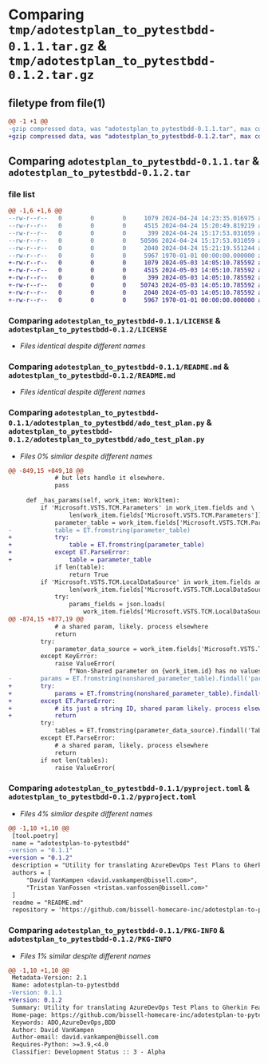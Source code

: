 # Comparing `tmp/adotestplan_to_pytestbdd-0.1.1.tar.gz` & `tmp/adotestplan_to_pytestbdd-0.1.2.tar.gz`

## filetype from file(1)

```diff
@@ -1 +1 @@
-gzip compressed data, was "adotestplan_to_pytestbdd-0.1.1.tar", max compression
+gzip compressed data, was "adotestplan_to_pytestbdd-0.1.2.tar", max compression
```

## Comparing `adotestplan_to_pytestbdd-0.1.1.tar` & `adotestplan_to_pytestbdd-0.1.2.tar`

### file list

```diff
@@ -1,6 +1,6 @@
--rw-r--r--   0        0        0     1079 2024-04-24 14:23:35.016975 adotestplan_to_pytestbdd-0.1.1/LICENSE
--rw-r--r--   0        0        0     4515 2024-04-24 15:20:49.819219 adotestplan_to_pytestbdd-0.1.1/README.md
--rw-r--r--   0        0        0      399 2024-04-24 15:17:53.031059 adotestplan_to_pytestbdd-0.1.1/adotestplan_to_pytestbdd/__init__.py
--rw-r--r--   0        0        0    50506 2024-04-24 15:17:53.031059 adotestplan_to_pytestbdd-0.1.1/adotestplan_to_pytestbdd/ado_test_plan.py
--rw-r--r--   0        0        0     2040 2024-04-24 15:21:19.551244 adotestplan_to_pytestbdd-0.1.1/pyproject.toml
--rw-r--r--   0        0        0     5967 1970-01-01 00:00:00.000000 adotestplan_to_pytestbdd-0.1.1/PKG-INFO
+-rw-r--r--   0        0        0     1079 2024-05-03 14:05:10.785592 adotestplan_to_pytestbdd-0.1.2/LICENSE
+-rw-r--r--   0        0        0     4515 2024-05-03 14:05:10.785592 adotestplan_to_pytestbdd-0.1.2/README.md
+-rw-r--r--   0        0        0      399 2024-05-03 14:05:10.785592 adotestplan_to_pytestbdd-0.1.2/adotestplan_to_pytestbdd/__init__.py
+-rw-r--r--   0        0        0    50743 2024-05-03 14:05:10.785592 adotestplan_to_pytestbdd-0.1.2/adotestplan_to_pytestbdd/ado_test_plan.py
+-rw-r--r--   0        0        0     2040 2024-05-03 14:05:10.785592 adotestplan_to_pytestbdd-0.1.2/pyproject.toml
+-rw-r--r--   0        0        0     5967 1970-01-01 00:00:00.000000 adotestplan_to_pytestbdd-0.1.2/PKG-INFO
```

### Comparing `adotestplan_to_pytestbdd-0.1.1/LICENSE` & `adotestplan_to_pytestbdd-0.1.2/LICENSE`

 * *Files identical despite different names*

### Comparing `adotestplan_to_pytestbdd-0.1.1/README.md` & `adotestplan_to_pytestbdd-0.1.2/README.md`

 * *Files identical despite different names*

### Comparing `adotestplan_to_pytestbdd-0.1.1/adotestplan_to_pytestbdd/ado_test_plan.py` & `adotestplan_to_pytestbdd-0.1.2/adotestplan_to_pytestbdd/ado_test_plan.py`

 * *Files 0% similar despite different names*

```diff
@@ -849,15 +849,18 @@
             # but lets handle it elsewhere.
             pass
 
     def _has_params(self, work_item: WorkItem):
         if 'Microsoft.VSTS.TCM.Parameters' in work_item.fields and \
                 len(work_item.fields['Microsoft.VSTS.TCM.Parameters']):
             parameter_table = work_item.fields['Microsoft.VSTS.TCM.Parameters']
-            table = ET.fromstring(parameter_table)
+            try:
+                table = ET.fromstring(parameter_table)
+            except ET.ParseError:
+                table = parameter_table
             if len(table):
                 return True
         if 'Microsoft.VSTS.TCM.LocalDataSource' in work_item.fields and \
                 len(work_item.fields['Microsoft.VSTS.TCM.LocalDataSource']):
             try:
                 params_fields = json.loads(
                     work_item.fields['Microsoft.VSTS.TCM.LocalDataSource'])
@@ -874,15 +877,19 @@
             # a shared param, likely. process elsewhere
             return
         try:
             parameter_data_source = work_item.fields['Microsoft.VSTS.TCM.LocalDataSource']
         except KeyError:
             raise ValueError(
                 f"Non-Shared parameter on {work_item.id} has no values")
-        params = ET.fromstring(nonshared_parameter_table).findall('param')
+        try:
+            params = ET.fromstring(nonshared_parameter_table).findall('param')
+        except ET.ParseError:
+            # its just a string ID, shared param likely. process elsewhere.
+            return
         try:
             tables = ET.fromstring(parameter_data_source).findall('Table1')
         except ET.ParseError:
             # a shared param, likely. process elsewhere
             return
         if not len(tables):
             raise ValueError(
```

### Comparing `adotestplan_to_pytestbdd-0.1.1/pyproject.toml` & `adotestplan_to_pytestbdd-0.1.2/pyproject.toml`

 * *Files 4% similar despite different names*

```diff
@@ -1,10 +1,10 @@
 [tool.poetry]
 name = "adotestplan-to-pytestbdd"
-version = "0.1.1"
+version = "0.1.2"
 description = "Utility for translating AzureDevOps Test Plans to Gherkin Feature file and Pytest-BDD runners"
 authors = [
     "David VanKampen <david.vankampen@bissell.com>",
     "Tristan VanFossen <tristan.vanfossen@bissell.com>"
 ]
 readme = "README.md"
 repository = 'https://github.com/bissell-homecare-inc/adotestplan-to-pytestbdd'
```

### Comparing `adotestplan_to_pytestbdd-0.1.1/PKG-INFO` & `adotestplan_to_pytestbdd-0.1.2/PKG-INFO`

 * *Files 1% similar despite different names*

```diff
@@ -1,10 +1,10 @@
 Metadata-Version: 2.1
 Name: adotestplan-to-pytestbdd
-Version: 0.1.1
+Version: 0.1.2
 Summary: Utility for translating AzureDevOps Test Plans to Gherkin Feature file and Pytest-BDD runners
 Home-page: https://github.com/bissell-homecare-inc/adotestplan-to-pytestbdd
 Keywords: ADO,AzureDevOps,BDD
 Author: David VanKampen
 Author-email: david.vankampen@bissell.com
 Requires-Python: >=3.9,<4.0
 Classifier: Development Status :: 3 - Alpha
```

